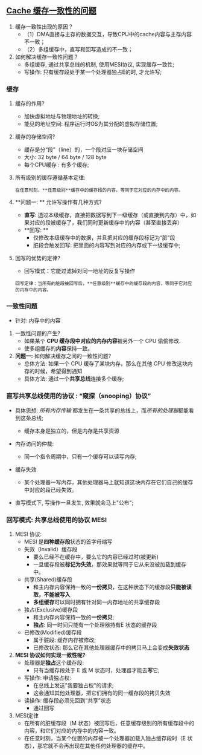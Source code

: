 ## [Cache 缓存一致性的问题](https://www.infoq.cn/article/cache-coherency-primer)

1. 缓存一致性出现的原因？
   + （1）DMA直接与主存的数据交互，导致CPU中的cache内容与主存内容不一致；
   + （2）多组缓存中，直写和回写造成的不一致；
2. 如何解决缓存一致性问题？
   + 多组缓存, 通过共享总线的机制, 使用MESI协议, 实现缓存一致性;
   + 写操作: 只有缓存段处于某一个处理器独占E的时, 才允许写;

### 缓存

1. 缓存的作用?

   + 加快虚拟地址与物理地址的转换;
   + 能见的地址空间: 程序运行时OS为其分配的虚拟存储位置; 

2. 缓存的存储空间?

   + 缓存是分“段”（line）的，一个段对应一块存储空间
   + 大小: 32 byte / 64 byte / 128 byte
   + 每个CPU缓存 : 有多个缓存;

3. 所有级别的缓存遵循基本定律:

   ```
   在任意时刻，**任意级别**缓存中的缓存段的内容，等同于它对应的内存中的内容。
   ```

4. **问题一: ** 允许写操作有几种方式?

   + **直写**: 透过本级缓存，直接把数据写到下一级缓存（或直接到内存）中，如果对应的段被缓存了，我们同时更新缓存中的内容（甚至直接丢弃）
   + **回写: **
     + 仅修改本级缓存中的数据，并且把对应的缓存段标记为“脏”段
     + 脏段会触发回写: 把里面的内容写到对应的内存或下一级缓存中;

5. 回写的优势的定律?

   + 回写模式：它能过滤掉对同一地址的反复写操作

   ```
   回写定律：当所有的脏段被回写后，**任意级别**缓存中的缓存段的内容，等同于它对应的内存中的内容。
   ```

### 一致性问题  

+ 针对: 内存中的内容

1. 一致性问题的产生?
   + 如果某个 **CPU 缓存段中对应的内存内容**被另外一个 CPU 偷偷修改.
   + 使多组缓存的**内容**保持一致。
2. **问题一:** 如何解决缓存之间的一致性问题?
   + 总体方法: 如果一个 CPU 缓存了某块内存，那么在其他 CPU 修改这块内存的时候，希望得到通知
   + 具体方法: 通过一个**共享总线**连接多个缓存; 

### **直写共享总线使用的协议** : “窥探（snooping）协议”

+ 具体思想:  *所有内存传输* 都发生在一条共享的总线上，而*所有的处理器*都能看到这条总线;
  + 缓存本身是独立的，但是内存是共享资源
+ 内存访问的仲裁:
  + 同一个指令周期中，只有一个缓存可以读写内存;
+ 缓存失效
  + 某个处理器一写内存，其他处理器马上就知道这块内存在它们自己的缓存中对应的段已经失效。

+ 直写模式下, 写操作一旦发生, 效果就会马上"公布";

### 回写模式: 共享总线使用的协议 MESI

1. MESI 协议:
   + MESI 是**四种缓存段**状态的首字母缩写
   + 失效（Invalid）缓存段
     + 要么已经不在缓存中，要么它的内容已经过时(被更新)
     + 一旦缓存段被**标记为失效**，那效果就等同于它从来没被加载到缓存中。
   + 共享(Shared)缓存段
     + 和主内存内容保持一致的**一份拷贝**，在这种状态下的缓存段**只能被读取，不能被写入**
     + **多组缓存**可以同时拥有针对同一内存地址的共享缓存段
   + 独占(Exclusive)缓存段
     + 和主内存内容保持一致的**一份拷贝**;
     + **独占**: 同一时间只能有一个处理器持有E 状态的缓存段
   + 已修改(Modified)缓存段
     + 属于脏段: 缓存内存被修改;
     + 已修改状态: 那么它在其他处理器缓存中的拷贝马上会变成**失效状态**
2. **MESI 协议如何实现一致性呢?**
   + 处理器是**独占**这个缓存段:	
     + 只有当缓存段处于 E 或 M 状态时，处理器才能去**写**它;
   + 写操作: 申请独占权:
     + 在总线上发送"我要独占权"的请求;
     + 这会通知其他处理器，把它们拥有的同一缓存段的拷贝失效
   + 读操作: 缓存段必须先回到“共享”状态
     + 通过回写
3. MESI定律
   + 在所有的脏缓存段（M 状态）被回写后，任意缓存级别的所有缓存段中的内容，和它们对应的内存中的内容一致。
   + 在任意时刻，当某个位置的内存被一个处理器加载入独占缓存段时（E 状态），那它就不会再出现在其他任何处理器的缓存中。